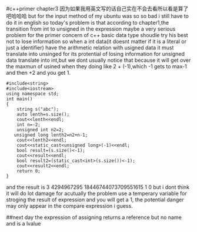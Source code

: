 #c++primer chapter3
因为如果我用英文写的话自己实在不会去看所以看是算了吧哈哈哈
but for the input method of my ubuntu was so so bad i still have to do it in english
so today's problem is that according to chapter1,the transition from int to unsigned in the expression maybe a very serious problem for the primer concern of c++ basic data type shoudle try his best not to lose information so when a int data(it doesnt matter if it is a literal or just a identifier) have the arithmetic relation with usigned data it must translate into unsinged for its protential of losing information for unsigned data translate into int,but we dont usually notice that because it will get over the maxmun of usined when they doing like 2 + (-1),which -1 gets to max-1 and then +2 and you get 1.
```
#include<string>
#include<iostream>
using namespace std;
int main()
{
    string s("abc");
    auto lenth=s.size();
    cout<<lenth<<endl;
    int n=-2;
    unsigned int n2=2;
   unsigned long lenth2=n2+n-1;
    cout<<lenth2<<endl;
    cout<<static_cast<unsigned long>(-1)<<endl;
    bool result=(s.size()<-1);
    cout<<result<<endl;
    bool result2=(static_cast<int>(s.size())<-1);
    cout<<result2<<endl;
    return 0;
}
```
and the result is 
3
4294967295
18446744073709551615
1
0
but i dont think it will do lot damage for acutually the problem use a temperary variable for stroging the result of expression and you will get a 1,
the potential danger may only appear in the compare expression i guess.

##next day
the expression of assigning returns a reference but no name and is a lvalue